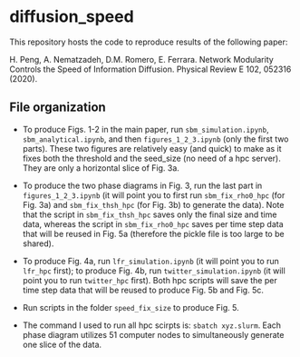 # diffusion_speed

This repository hosts the code to reproduce results of the following paper:
  
H. Peng, A. Nematzadeh, D.M. Romero, E. Ferrara. Network Modularity Controls the Speed of Information Diffusion. Physical Review E 102, 052316 (2020).


## File organization

* To produce Figs. 1-2 in the main paper, run `sbm_simulation.ipynb`, `sbm_analytical.ipynb`, and then `figures_1_2_3.ipynb` (only the first two parts). These two figures are relatively easy (and quick) to make as it fixes both the threshold and the seed_size (no need of a hpc server). They are only a horizontal slice of Fig. 3a.

* To produce the two phase diagrams in Fig. 3, run the last part in `figures_1_2_3.ipynb` (it will point you to first run `sbm_fix_rho0_hpc` (for Fig. 3a) and `sbm_fix_thsh_hpc` (for Fig. 3b) to generate the data). Note that the script in `sbm_fix_thsh_hpc` saves only the final size and time data, whereas the script in `sbm_fix_rho0_hpc` saves per time step data that will be reused in Fig. 5a (therefore the pickle file is too large to be shared). 

* To produce Fig. 4a, run `lfr_simulation.ipynb` (it will point you to run `lfr_hpc` first); to produce Fig. 4b, run `twitter_simulation.ipynb` (it will point you to run `twitter_hpc` first). Both hpc scripts will save the per time step data that will be reused to produce Fig. 5b and Fig. 5c.

* Run scripts in the folder `speed_fix_size` to produce Fig. 5.

* The command I used to run all hpc scirpts is: `sbatch xyz.slurm`. Each phase diagram utilizes 51 computer nodes to simultaneously generate one slice of the data.
